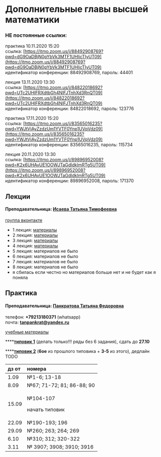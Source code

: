 # Дополнительные главы высшей математики

### НЕ постоянные ссылки:

практика 10.11.2020 15:20  
ссылка: [https://itmo.zoom.us/j/88492908769?pwd=dG9OaDBjN0pYbVk3MTF1UHlicTIyUT09](https://itmo.zoom.us/j/88492908769?pwd=dG9OaDBjN0pYbVk3MTF1UHlicTIyUT09)  
идентификатор конференции: 88492908769, пароль: 44401

лекция 13.11.2020 13:30  
ссылка: [https://itmo.zoom.us/j/84822018692?pwd=UTc2UHlFRXdtbGh4NlFJTnhXd3RnQT09](https://itmo.zoom.us/j/84822018692?pwd=UTc2UHlFRXdtbGh4NlFJTnhXd3RnQT09)  
идентификатор конференции: 84822018692, пароль: 123776

практика 17.11.2020 15:20  
ссылка: [https://itmo.zoom.us/j/83565016235?pwd=YWJtVjAyZzdzUm1YVTF0Ynp1UVpVdz09](https://itmo.zoom.us/j/83565016235?pwd=YWJtVjAyZzdzUm1YVTF0Ynp1UVpVdz09)  
идентификатор конференции: 83565016235, пароль: 115734

лекция 20.11.2020 13:30  
ссылка: [https://itmo.zoom.us/j/89896952008?pwd=K2x6UHAvUE1OOWJTaGdldklmRTg5UT09](https://itmo.zoom.us/j/89896952008?pwd=K2x6UHAvUE1OOWJTaGdldklmRTg5UT09)  
идентификатор конференции: 89896952008, пароль: 171370

## Лекции

#### Преподавательница: [Исаева Татьяна Тимофеевна](https://isu.ifmo.ru/pls/apex/f?p=2143:3:105747231495544::NO::PID:146553)

[группа вконтакте](https://vk.com/club193548696)

* 1 лекция: [материалы](https://vk.com/wall-193548696_62)
* 2 лекция: [материалы](https://vk.com/wall-193548696_72)
* 3 лекция: [материалы](https://vk.com/wall-193548696_74)
* 4 лекция: [материалы](https://vk.com/wall-193548696_76)
* 5 лекция: материалов не было
* 6 лекция: материалов не было
* 7 лекция: материалов не было
* 8 лекция: материалов не было
* я сбилась если честно но материалов больше нет и не будет как я поняла

## Практика

#### Преподавательница: [Панкратова Татьяна Федоровна](https://isu.ifmo.ru/pls/apex/f?p=2143:3:105747231495544::NO::PID:100625)

телефон: **+79213180371** \(whatsapp\)  
почта: **tanpankrat@yandex.ru**

[учебные материалы](https://drive.google.com/drive/folders/1LcAiNhYUjP6Au3LD4q3pjy7EvXb958Pd)

\*\*\*\*[**типовик 1**](https://drive.google.com/file/d/1bJOQgioSthndRrg5rH_j6i9UKk9h0-UP/view) \(делать только!!! ряды без 6 задания\), сдать до **27.10**

\*\*\*\*[**типовик 2**](https://drive.google.com/file/d/1FYZ9gllgrmvT8OtURNTnkNO2n7Zvazmu/view) \(**6ое** из прошлого типовика + **3-5** из этого\), дедлайн TODO

<table>
  <thead>
    <tr>
      <th style="text-align:left">&#x434;&#x437; &#x43E;&#x442;</th>
      <th style="text-align:left">&#x43D;&#x43E;&#x43C;&#x435;&#x440;&#x430;</th>
    </tr>
  </thead>
  <tbody>
    <tr>
      <td style="text-align:left">1.09</td>
      <td style="text-align:left">&#x2116;1-6; 13-18</td>
    </tr>
    <tr>
      <td style="text-align:left">8.09</td>
      <td style="text-align:left">&#x2116;67; 71-72; 81; 86-88; 90</td>
    </tr>
    <tr>
      <td style="text-align:left">15.09</td>
      <td style="text-align:left">
        <p>&#x2116;104-107</p>
        <p>&#x43D;&#x430;&#x447;&#x430;&#x442;&#x44C; &#x442;&#x438;&#x43F;&#x43E;&#x432;&#x438;&#x43A;</p>
      </td>
    </tr>
    <tr>
      <td style="text-align:left">22.09</td>
      <td style="text-align:left">&#x2116;190-193; 196</td>
    </tr>
    <tr>
      <td style="text-align:left">29.09</td>
      <td style="text-align:left">&#x2116;260; 263; 264; 269</td>
    </tr>
    <tr>
      <td style="text-align:left">6.10</td>
      <td style="text-align:left">&#x2116;310; 312; 320-322</td>
    </tr>
    <tr>
      <td style="text-align:left">3.11</td>
      <td style="text-align:left">&#x2116; 3907; 3908; 3910; 3916</td>
    </tr>
  </tbody>
</table>

